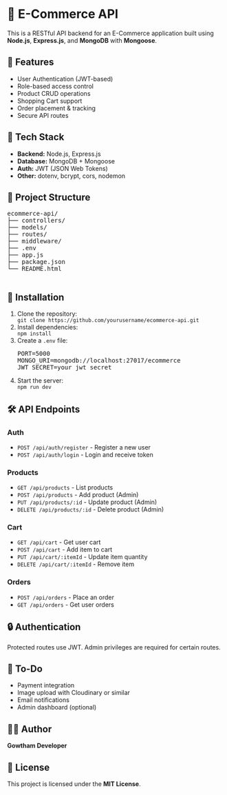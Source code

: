  <h1>🛒 E-Commerce API</h1>
  <p>This is a RESTful API backend for an E-Commerce application built using <strong>Node.js</strong>, <strong>Express.js</strong>, and <strong>MongoDB</strong> with <strong>Mongoose</strong>.</p>

  <h2>🚀 Features</h2>
  <ul>
    <li>User Authentication (JWT-based)</li>
    <li>Role-based access control</li>
    <li>Product CRUD operations</li>
    <li>Shopping Cart support</li>
    <li>Order placement & tracking</li>
    <li>Secure API routes</li>
  </ul>

  <h2>🧰 Tech Stack</h2>
  <ul>
    <li><strong>Backend:</strong> Node.js, Express.js</li>
    <li><strong>Database:</strong> MongoDB + Mongoose</li>
    <li><strong>Auth:</strong> JWT (JSON Web Tokens)</li>
    <li><strong>Other:</strong> dotenv, bcrypt, cors, nodemon</li>
  </ul>

  <h2>📁 Project Structure</h2>
  <pre>
ecommerce-api/
├── controllers/
├── models/
├── routes/
├── middleware/
├── .env
├── app.js
├── package.json
└── README.html
  </pre>

  <h2>🔧 Installation</h2>
  <ol>
    <li>Clone the repository:
      <div class="code-block"><code>git clone https://github.com/yourusername/ecommerce-api.git</code></div>
    </li>
    <li>Install dependencies:
      <div class="code-block"><code>npm install</code></div>
    </li>
    <li>Create a <code>.env</code> file:
      <div class="code-block">
<pre>
PORT=5000
MONGO_URI=mongodb://localhost:27017/ecommerce
JWT_SECRET=your_jwt_secret
</pre>
      </div>
    </li>
    <li>Start the server:
      <div class="code-block"><code>npm run dev</code></div>
    </li>
  </ol>

  <h2>🛠️ API Endpoints</h2>

  <h3>Auth</h3>
  <ul>
    <li><code>POST /api/auth/register</code> - Register a new user</li>
    <li><code>POST /api/auth/login</code> - Login and receive token</li>
  </ul>

  <h3>Products</h3>
  <ul>
    <li><code>GET /api/products</code> - List products</li>
    <li><code>POST /api/products</code> - Add product (Admin)</li>
    <li><code>PUT /api/products/:id</code> - Update product (Admin)</li>
    <li><code>DELETE /api/products/:id</code> - Delete product (Admin)</li>
  </ul>

  <h3>Cart</h3>
  <ul>
    <li><code>GET /api/cart</code> - Get user cart</li>
    <li><code>POST /api/cart</code> - Add item to cart</li>
    <li><code>PUT /api/cart/:itemId</code> - Update item quantity</li>
    <li><code>DELETE /api/cart/:itemId</code> - Remove item</li>
  </ul>

  <h3>Orders</h3>
  <ul>
    <li><code>POST /api/orders</code> - Place an order</li>
    <li><code>GET /api/orders</code> - Get user orders</li>
  </ul>

  <h2>🔒 Authentication</h2>
  <p>Protected routes use JWT. Admin privileges are required for certain routes.</p>

  <h2>📌 To-Do</h2>
  <ul>
    <li>Payment integration</li>
    <li>Image upload with Cloudinary or similar</li>
    <li>Email notifications</li>
    <li>Admin dashboard (optional)</li>
  </ul>

  <h2>👨‍💻 Author</h2>
  <p><strong>Gowtham Developer</strong></p>

  <h2>📄 License</h2>
  <p>This project is licensed under the <strong>MIT License</strong>.</p>
